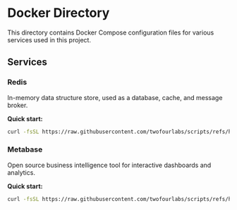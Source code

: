 # Docker Directory

This directory contains Docker Compose configuration files for various services used in this project.

## Services

### Redis
In-memory data structure store, used as a database, cache, and message broker.

**Quick start:**
```bash
curl -fsSL https://raw.githubusercontent.com/twofourlabs/scripts/refs/heads/master/docker/redis.yml | docker compose -f - up -d
```

### Metabase
Open source business intelligence tool for interactive dashboards and analytics.

**Quick start:**
```bash
curl -fsSL https://raw.githubusercontent.com/twofourlabs/scripts/refs/heads/master/docker/metabase.yml | docker compose -f - up -d
``` 